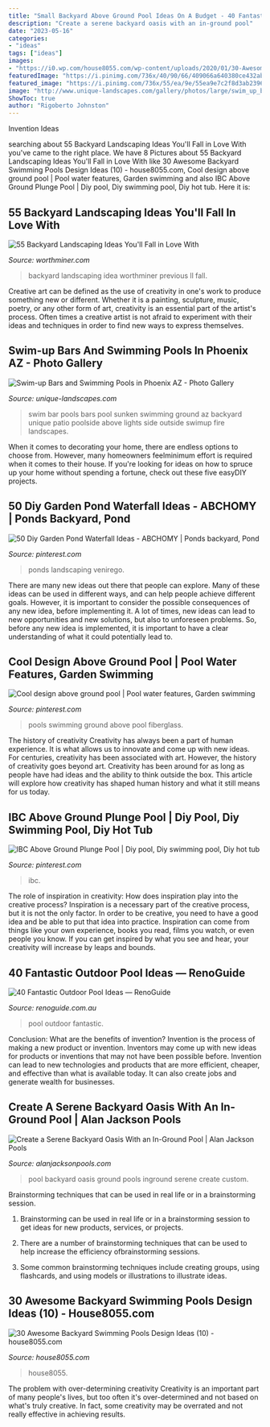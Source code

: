 ```yaml
---
title: "Small Backyard Above Ground Pool Ideas On A Budget - 40 Fantastic Outdoor Pool Ideas — Renoguide"
description: "Create a serene backyard oasis with an in-ground pool"
date: "2023-05-16"
categories:
- "ideas"
tags: ["ideas"]
images:
- "https://i0.wp.com/house8055.com/wp-content/uploads/2020/01/30-Awesome-Backyard-Swimming-Pools-Design-Ideas-10.jpg?fit=1200%2C2134&amp;ssl=1"
featuredImage: "https://i.pinimg.com/736x/40/90/66/409066a640380ce432abcf31dff5ae64--swimming-pools-backyard-small-swimming-pools.jpg"
featured_image: "https://i.pinimg.com/736x/55/ea/9e/55ea9e7c2f8d3ab239600238526e31d6.jpg"
image: "http://www.unique-landscapes.com/gallery/photos/large/swim_up_bars/swimup-pool-bar-23.jpg"
ShowToc: true
author: "Rigoberto Johnston"
---
```



Invention Ideas

	

		
searching about 55 Backyard Landscaping Ideas You&#039;ll Fall in Love With you've came to the right place. We have 8 Pictures about 55 Backyard Landscaping Ideas You&#039;ll Fall in Love With like 30 Awesome Backyard Swimming Pools Design Ideas (10) - house8055.com, Cool design above ground pool | Pool water features, Garden swimming and also IBC Above Ground Plunge Pool | Diy pool, Diy swimming pool, Diy hot tub. Here it is:
		
    
## 55 Backyard Landscaping Ideas You&#039;ll Fall In Love With

<img loading=lazy src="http://www.worthminer.com/wp-content/uploads/2015/06/Backyard-Landscaping-Ideas-27.jpg" onerror="this.onerror=null;this.src='https://tse4.mm.bing.net/th?id=OIP.v_JE77w-KR6qmauadf5l6wHaLH&amp;pid=15.1';" alt="55 Backyard Landscaping Ideas You&#039;ll Fall in Love With">

_Source: worthminer.com_

>backyard landscaping idea worthminer previous ll fall. 

	

Creative art can be defined as the use of creativity in one's work to produce something new or different. Whether it is a painting, sculpture, music, poetry, or any other form of art, creativity is an essential part of the artist's process. Often times a creative artist is not afraid to experiment with their ideas and techniques in order to find new ways to express themselves.

    
## Swim-up Bars And Swimming Pools In Phoenix AZ - Photo Gallery

<img loading=lazy src="http://www.unique-landscapes.com/gallery/photos/large/swim_up_bars/swimup-pool-bar-23.jpg" onerror="this.onerror=null;this.src='https://tse3.mm.bing.net/th?id=OIP.x86Yj9sQiIpfEfqNf3k4HgHaE8&amp;pid=15.1';" alt="Swim-up Bars and Swimming Pools in Phoenix AZ - Photo Gallery">

_Source: unique-landscapes.com_

>swim bar pools bars pool sunken swimming ground az backyard unique patio poolside above lights side outside swimup fire landscapes. 

	

When it comes to decorating your home, there are endless options to choose from. However, many homeowners feelminimum effort is required when it comes to their house. If you're looking for ideas on how to spruce up your home without spending a fortune, check out these five easyDIY projects.

    
## 50 Diy Garden Pond Waterfall Ideas - ABCHOMY | Ponds Backyard, Pond

<img loading=lazy src="https://i.pinimg.com/736x/8e/90/24/8e9024b892e85ae3ccf72d3cc2af35c6.jpg" onerror="this.onerror=null;this.src='https://tse3.mm.bing.net/th?id=OIP.PGnl5fn1IUsAU6fx98A7rwHaHa&amp;pid=15.1';" alt="50 Diy Garden Pond Waterfall Ideas - ABCHOMY | Ponds backyard, Pond">

_Source: pinterest.com_

>ponds landscaping venirego. 

	

There are many new ideas out there that people can explore. Many of these ideas can be used in different ways, and can help people achieve different goals. However, it is important to consider the possible consequences of any new idea, before implementing it. A lot of times, new ideas can lead to new opportunities and new solutions, but also to unforeseen problems. So, before any new idea is implemented, it is important to have a clear understanding of what it could potentially lead to.

    
## Cool Design Above Ground Pool | Pool Water Features, Garden Swimming

<img loading=lazy src="https://i.pinimg.com/736x/40/90/66/409066a640380ce432abcf31dff5ae64--swimming-pools-backyard-small-swimming-pools.jpg" onerror="this.onerror=null;this.src='https://tse2.mm.bing.net/th?id=OIP.D3AOpd_yu3wiGKBVjvCjwAHaFi&amp;pid=15.1';" alt="Cool design above ground pool | Pool water features, Garden swimming">

_Source: pinterest.com_

>pools swimming ground above pool fiberglass. 

	

The history of creativity
Creativity has always been a part of human experience. It is what allows us to innovate and come up with new ideas. For centuries, creativity has been associated with art. However, the history of creativity goes beyond art. Creativity has been around for as long as people have had ideas and the ability to think outside the box. This article will explore how creativity has shaped human history and what it still means for us today.

    
## IBC Above Ground Plunge Pool | Diy Pool, Diy Swimming Pool, Diy Hot Tub

<img loading=lazy src="https://i.pinimg.com/736x/55/ea/9e/55ea9e7c2f8d3ab239600238526e31d6.jpg" onerror="this.onerror=null;this.src='https://tse1.mm.bing.net/th?id=OIP.LkYVlXeGqmNS-6WsARMKkwHaHa&amp;pid=15.1';" alt="IBC Above Ground Plunge Pool | Diy pool, Diy swimming pool, Diy hot tub">

_Source: pinterest.com_

>ibc. 

	

The role of inspiration in creativity: How does inspiration play into the creative process?
Inspiration is a necessary part of the creative process, but it is not the only factor. In order to be creative, you need to have a good idea and be able to put that idea into practice. Inspiration can come from things like your own experience, books you read, films you watch, or even people you know. If you can get inspired by what you see and hear, your creativity will increase by leaps and bounds.

    
## 40 Fantastic Outdoor Pool Ideas — RenoGuide

<img loading=lazy src="http://static1.squarespace.com/static/55bebb51e4b036c52ebe8c45/55f12bcee4b0c65e2113c4d0/561b41fae4b06a43988749c7/1461738224504/?format=1000w" onerror="this.onerror=null;this.src='https://tse4.mm.bing.net/th?id=OIP.ZNbvH9U-XW_f3eUN0HsuNwHaE6&amp;pid=15.1';" alt="40 Fantastic Outdoor Pool Ideas — RenoGuide">

_Source: renoguide.com.au_

>pool outdoor fantastic. 

	

Conclusion: What are the benefits of invention?
Invention is the process of making a new product or invention. Inventors may come up with new ideas for products or inventions that may not have been possible before. Invention can lead to new technologies and products that are more efficient, cheaper, and effective than what is available today. It can also create jobs and generate wealth for businesses.

    
## Create A Serene Backyard Oasis With An In-Ground Pool | Alan Jackson Pools

<img loading=lazy src="https://www.alanjacksonpools.com/wp-content/uploads/2015/03/custom-inground-pool.jpg" onerror="this.onerror=null;this.src='https://tse4.mm.bing.net/th?id=OIP.bbd3t-hyLpXzK3IsToWn5AHaE7&amp;pid=15.1';" alt="Create a Serene Backyard Oasis With an In-Ground Pool | Alan Jackson Pools">

_Source: alanjacksonpools.com_

>pool backyard oasis ground pools inground serene create custom. 

	

Brainstorming techniques that can be used in real life or in a brainstorming session.
1. Brainstorming can be used in real life or in a brainstorming session to get ideas for new products, services, or projects.
2. There are a number of brainstorming techniques that can be used to help increase the efficiency ofbrainstorming sessions.

3. Some common brainstorming techniques include creating groups, using flashcards, and using models or illustrations to illustrate ideas.

    
## 30 Awesome Backyard Swimming Pools Design Ideas (10) - House8055.com

<img loading=lazy src="https://i0.wp.com/house8055.com/wp-content/uploads/2020/01/30-Awesome-Backyard-Swimming-Pools-Design-Ideas-10.jpg?fit=1200%2C2134&amp;ssl=1" onerror="this.onerror=null;this.src='https://tse4.mm.bing.net/th?id=OIP.5hRQIKM-3hpevoaYmYorYwHaNK&amp;pid=15.1';" alt="30 Awesome Backyard Swimming Pools Design Ideas (10) - house8055.com">

_Source: house8055.com_

>house8055. 

	

The problem with over-determining creativity
Creativity is an important part of many people's lives, but too often it's over-determined and not based on what's truly creative. In fact, some creativity may be overrated and not really effective in achieving results.

